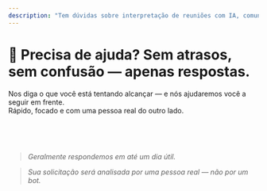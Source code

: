 ```yaml
---
description: "Tem dúvidas sobre interpretação de reuniões com IA, comunicação multilíngue ou integração empresarial? Estamos aqui para ajudar — rápido, humano e sem confusão."
---
```


# 💬 Precisa de ajuda? Sem atrasos, sem confusão — apenas respostas.

Nos diga o que você está tentando alcançar — e nós ajudaremos você a seguir em frente.  
Rápido, focado e com uma pessoa real do outro lado.

<!-- <br>

<ContactForm
  formStyle="margin: 1rem auto;"
  categoryLabel="O que te trouxe ao InterMind hoje? *"
  categoryPlaceholderText="Escolha seu motivo principal…"
  messageLabel="Conte-nos mais *"
  messagePlaceholderText="Qualquer coisa que você gostaria de compartilhar — objetivos, contexto ou detalhes técnicos."
  buttonText="Obter ajuda especializada agora"
  :services="[
    'Preciso de ajuda para começar',
    'Quero agendar uma demonstração',
    'Tenho um problema técnico ou bug',
    'Preciso de ajuda com integração de reuniões',
    'Tenho dúvidas sobre qualidade de tradução',
    'Preciso de assistência com integração da equipe',
    'Tenho dúvidas sobre cobrança ou assinatura',
    'Quero explorar recursos empresariais',
    'Quero obter ID de aplicação e token da Mind API sem restrições',
    'Pergunta geral ou feedback'
  ]" /> -->

<br>

<!-- ## Or use the inline form: -->

<ContactForm 
  :inline="true"
  formStyle="margin: 1rem auto;"  
  categoryLabel="O que te trouxe ao InterMind hoje? *"  
  categoryPlaceholderText="Escolha seu motivo principal…"  
  messageLabel="Conte-nos mais *"  
  messagePlaceholderText="Qualquer coisa que você gostaria de compartilhar — objetivos, contexto ou detalhes técnicos."  
  :services="[
    'Preciso de ajuda para começar',
    'Quero agendar uma demonstração',
    'Tenho um problema técnico ou bug',
    'Preciso de ajuda com integração de reuniões',
    'Tenho dúvidas sobre qualidade de tradução',
    'Preciso de assistência com integração da equipe',
    'Tenho dúvidas sobre cobrança ou assinatura',
    'Quero explorar recursos empresariais',
    'Quero obter ID de aplicação e token da Mind API sem restrições',
    'Pergunta geral ou feedback'
  ]" />

<br>

> _Geralmente respondemos em até um dia útil._

> _Sua solicitação será analisada por uma pessoa real — não por um bot._